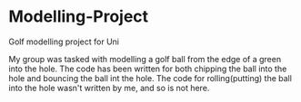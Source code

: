 Modelling-Project
=================

Golf modelling project for Uni

My group was tasked with modelling a golf ball from the edge of a green into the hole.
The code has been written for both chipping the ball into the hole and bouncing the ball int the hole.
The code for rolling(putting) the ball into the hole wasn't written by me, and so is not here.
